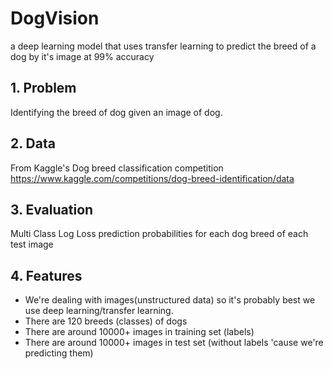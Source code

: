 # DogVision
a deep learning model that uses transfer learning to predict the breed of a dog by it's image at 99% accuracy

## 1. Problem
Identifying the breed of dog given an image of dog.

## 2. Data
From Kaggle's Dog breed classification competition https://www.kaggle.com/competitions/dog-breed-identification/data

## 3. Evaluation
Multi Class Log Loss prediction probabilities for each dog breed of each test image

## 4. Features
* We're dealing with images(unstructured data) so it's probably best we use deep learning/transfer learning.
* There are 120 breeds (classes) of dogs
* There are around 10000+ images in training set (labels)
* There are around 10000+ images in test set (without labels 'cause we're predicting them)
